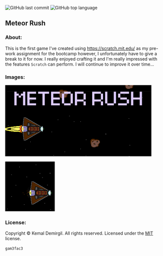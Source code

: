 ![GitHub last commit](https://img.shields.io/github/last-commit/kemaldemirgil/meteor-rush?logo=Github)
![GitHub top language](https://img.shields.io/github/languages/top/kemaldemirgil/meteor-rush?color=%23cc3300)
## Meteor Rush

### About:
This is the first game I've created using https://scratch.mit.edu/ as my pre-work assignment for the bootcamp however, I unfortunately have to give a break to it for now.
I really enjoyed crafting it and I'm really impressed with the features `Scratch` can perform. I will continue to improve it over time...

### Images:
![](/images/mr.PNG)

![](/images/v0id2.gif)

### License:

Copyright © Kemal Demirgil. All rights reserved.
Licensed under the [MIT](https://github.com/kemaldemirgil/meteor-rush/blob/main/LICENSE) license.





















`gam3fac3`

